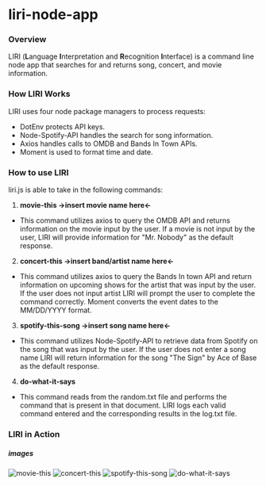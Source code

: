 # liri-node-app
### Overview
LIRI  (**L**anguage **I**nterpretation and **R**ecognition **I**nterface) is a command line node app that searches for and returns song, concert, and movie information.

### How LIRI Works
LIRI uses four node package managers to process requests:
* DotEnv protects API keys.
* Node-Spotify-API handles the search for song information.
* Axios handles calls to OMDB and Bands In Town APIs.
* Moment is used to format time and date.
  
### How to use LIRI
liri.js is able to take in the following commands:
1. **movie-this ->insert movie name here<-**
  - This command utilizes axios to query the OMDB API and returns information on the movie input by the user. If a movie is not input by the user, LIRI will provide information for "Mr. Nobody"  as the default response.
2. **concert-this ->insert band/artist name here<-**
  - This command utilizes axios to query the Bands In town API and return information on upcoming shows for the artist that was input by the user. If the user does not input artist LIRI will prompt the user to complete the command correctly. Moment converts the event dates to the MM/DD/YYYY format.
3. **spotify-this-song ->insert song name here<-**
  - This command utilizes Node-Spotify-API to retrieve data from Spotify on the song that was input by the user. If the user does not enter a song name LIRI will return information for the song "The Sign" by Ace of Base as the default response.
4. **do-what-it-says**
  - This command reads from the random.txt file and performs the command that is present in that document.
LIRI logs each valid command entered and the corresponding results in the log.txt file.

### LIRI in Action

##### images

![movie-this]()
![concert-this]()
![spotify-this-song]()
![do-what-it-says]()



